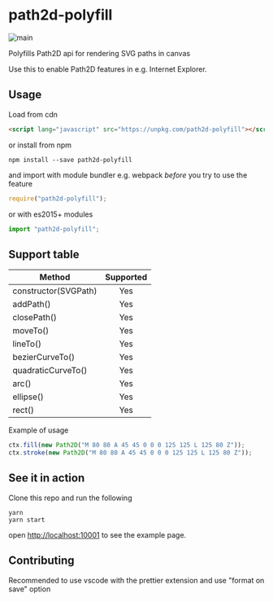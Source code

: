 # path2d-polyfill

![main](https://github.com/nilzona/path2d-polyfill/workflows/Build,%20Test%20and%20maybe%20Publish/badge.svg)

Polyfills Path2D api for rendering SVG paths in canvas

Use this to enable Path2D features in e.g. Internet Explorer.

## Usage

Load from cdn

```html
<script lang="javascript" src="https://unpkg.com/path2d-polyfill"></script>
```

or install from npm

```shell
npm install --save path2d-polyfill
```

and import with module bundler e.g. webpack _before_ you try to use the feature

```javascript
require("path2d-polyfill");
```

or with es2015+ modules

```javascript
import "path2d-polyfill";
```

## Support table

| Method               | Supported |
| -------------------- | :-------: |
| constructor(SVGPath) |    Yes    |
| addPath()            |    Yes    |
| closePath()          |    Yes    |
| moveTo()             |    Yes    |
| lineTo()             |    Yes    |
| bezierCurveTo()      |    Yes    |
| quadraticCurveTo()   |    Yes    |
| arc()                |    Yes    |
| ellipse()            |    Yes    |
| rect()               |    Yes    |

Example of usage

```javascript
ctx.fill(new Path2D("M 80 80 A 45 45 0 0 0 125 125 L 125 80 Z"));
ctx.stroke(new Path2D("M 80 80 A 45 45 0 0 0 125 125 L 125 80 Z"));
```

## See it in action

Clone this repo and run the following

```shell
yarn
yarn start
```

open <http://localhost:10001> to see the example page.

## Contributing

Recommended to use vscode with the prettier extension and use "format on save" option
